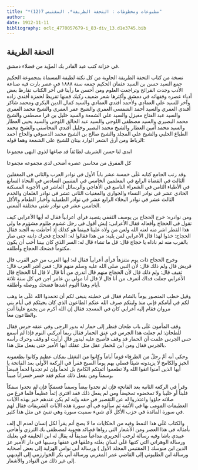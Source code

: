```yaml
---
title: "*مطبوعات ومخطوطات : التحفة الظريفة*. المقتبس 7(12)"
author: 
date: 1912-11-11
bibliography: oclc_4770057679-i_83-div_13.d1e3745.bib
---
```




##  التحفة الظريفة 


 في خزانة كتب  عبد القادر  بك  المؤَيد  من فضلاء دمشق. 

 نسخة من كتاب  التحفة الظريفة الحاوية  من كل نكتة لطيفة المسماة بمجموعة الحكيم جمع  السيد حسن بن السيد عثمان الحكيم  جمعه سنة  ١٨٨٨  في عصر بارت فيه صناعة الأدب وجدت القرائح وتراجعت العلوم ومن أحسن ما رأينا في آخر الكتاب تقارظ بعض أدباء عصره وفقهائه في دمشق وأكثرها شعر ضعيف ركيك فمنها تقريظ لحمزة أفندي زاده وآخر للسيد علي العمادي ولأحمد أفندي العمادي والسيد كمال الدين البكري ومحمد شاكر أفندي العمري والسيد أحمد الشمسي العمري والشيخ عمر العمري والشيخ محمد العمري والسيد عبد الفتاح مغيزل والسيد علي الشمعة والسيد خليل بن قرا مصطفى والشيخ محمد البصيري والسيد مصطفى اللوجي والسيد عبد الخالق اللوجي والسيد يحيى العطار والسيد محمد أمين العطار والشيخ محمد البصير وخليل أفندي المحاسني والشيخ محمد الطباع الحلبي والشيخ علي المجلد والشيخ صالح بن الشيخ محمد الدسوقي والحاج أحمد الرباط ومن أرق الشعر الوارد بيتان للشيخ علي الشمعة وهما قوله: 

 ابدى لنا حسن الشريف لطائفاً   قد صاغها لذوي النهى مجموعا  

 كل المفرق من محاسن عصره   أضحى لدى مجموعه مجموعا  

 وقد رتب الجامع كتابه عَلَى  خمسة  عشر  باباً الأول في نوادر العرب والثاني في المغفلين الثالث في القضاة الرابع في المعلمين الخامس في المتنبين السادس في النحاة السابع في الأطباء الثامن في الشعراء التاسع في الأهاجي والرسائل العاشر في الأجوبة المسكنة   الحادي  عشر  في نوادر النساء والجواري والمغنيات الثاني  عشر  في نوادر الغلمان والخدم الثالث  عشر  في نوادر البخلاء الرابع  عشر  في نوادر الطفيلية وأخبار الطعام والأكل الخامس  عشر  في نوادر شتى مختلفة المعنى. 

 ومن نوادره: خرج الحجاج بن يوسف الثقفي يتصيد فرأى أعرابياً فقال له أيها الأعرابي كيف تقول في الحجاج وأفعاله فقال الأعرابي: إيش أقول في رجل غشوم ظلوم مشؤوم ما ولي هذا القطر اشر منه لعنه الله ولعن من ولاه علينا فبينما هو كذلك إذ أحاطت به الجند فقال الحجاج: خذوا لهذا قال الأعرابي لمن يليه: من هذا فقالوا له: الحجاج فحرك دابته حتى صار بالقرب منه ثم ناداه يا حجاج قال: قل ما تشاء قال له: السر الذي كان بيننا أحب أن يكون مكتوماً فضحك الحجاج وأطلقه. 

 وخرج الحجاج ذات يوم متنزهاً فرأى أعرابياً فقال له: ايها العرب من خير القرب قال قريش قال ولم ذلك قال: لأن النبي صلى الله عليه وسلم منهم قال: فمن أشر العرب قال: ثقيف قال: ولم ذلك قال لأن الحجاج منهم قال أتدري من أنا قال لا قال أنا الحجاج قال الأعرابي جعلت فداك أتعرف من أنا قال لا قال أنا مولى بن عامر أجن في كل سنة  ثلاثة  أيام وهذا اليوم أشدها فضحك ووصله وأطلقه. 

 وقيل خطب المنصور يوماً بالشام فقال في خطبته ينبغي لكم أن تحمدوا الله عَلَى ما وهب لكم في أيامكم فإني منذ وليتكم صرف الله عنكم الطاعون الذي كان يجيئكم في أيام بني مروان فقام إليه أعرابي كان في المسجد فقال إن الله أكرم من يجمع علينا أنت والطاعون معاً. 

 وقف المأمون عَلَى باب طحان فنظر إلى حمار له بدور الرحى وفي عنقه جرس فقال للطحان: لم جعلت هذا الجرس في عنق الحمار فقال ربما أدركني النوم فإذا لم أسمع حس الجرس علمت أن الحمار قد وقف فأصيح عليه ليدور قال أرأيت لو وقف وحرك رأسه بالجرس فقال ومن أين للحمار عقل مثل عقلك أيها الأمير حتى يفعل مثل هذا. 

 وحكي أنه أمَّ رجلٌ من الظرفاء قوماً أياماً وكانوا من التغفل بمكان عظيم وكانوا يطعمونه الخبز والكامخ لا يزيدونه شيئاً فصلى بهم يوماً الصبح فقرأ في الركعة الأولى بعد الفاتحة يا أيها الذين آمنوا اتقوا الله ولا تطعموا أئمتكم الكامخ بل لحماً وإن لم تجدوا لحماً فبيضاً   وسمناً ومن يفعل ذلك منكم فقد خسر خسراناً مبيناً. 

 وقرأ في الركعة الثانية بعد الفاتحة فإن لم تجدوا بيضاً وسمناً فسمكاً فإن لم تجدوا سمكاً فلبناً أو حليبا ولا تمخضوه تمخيضاً ومن لم يفعل ذلك فقد افترى إثماً عظيماً فلما فرغ من صلاته جاؤوا واعتذروا له عن التقصير في حقه وإنه لم يكن عندهم خبر بهذه الآيات العظيمات المومى بها في الأئمة ثم سألوه في أي سورة هذه الآيات الشريفات فقال لهم في سورة المائدة في حزب الأكل لأي شيء سميت سورة وهي تنبئ عن مثل هذا كثير. 

 والكتاب عَلَى هذا النمط وفيه من الحكايات ما لا يصح أنم يقرأ لكل إنسان لعدم ال  إلف  بأمثاله في هذا العصر ومن الأشعار التي رواها قصائد هجوية لمصطفى بك الترزي وأهاجي عبيدي باشا وفيه رسالة لرجب الحريري مداعباً صديقاً له يقال له ابن الخليفة في بعلبك ورسالة الوهراني التي كتبها عَلَى لسان بغلته وعلقها في عنقها وسيبها في دار الأمير عز الدين ابن منوسك (  المقتبس  المجلد الأول  ) ورسالة أبي نواس الهزلية إلى بعض أصحابه ورسالة ابن الطليوني إلى القاضي عمر المغربي ورسالة أبي بكر الخوارزمي إلى البديهي إلى غير ذلك من النوادر والأشعار. 
